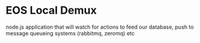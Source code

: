 # EOS Local Demux

node.js application that will watch for actions to feed our database, push to message queueing systems (rabbitmq, zeromq) etc
